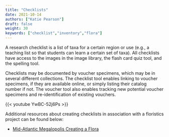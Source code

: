 ```yaml
---
title: "Checklists"
date: 2021-10-14
authors: ["Katie Pearson"]
draft: false
weight: 30
keywords: ["checklist","inventory","flora"]
---
```


A research checklist is a list of taxa for a certain region or use (e.g., a teaching list so that students can learn a certain set of taxa). All checklists have access to the images in the image library, the flash card quiz tool, and the spelling tool.

Checklists may be documented by voucher specimens, which may be in several different collections. The checklist tool enables linking to voucher specimens, if they are available online, or simply listing their catalog number if not. The voucher tool also enables tracking new potential voucher specimens and re-identification of existing vouchers.

{{< youtube YwBC-52j6Ps >}}

Additional resources about creating checklists in association with a floristics project can be found below:
* [Mid-Atlantic Megalopolis Creating a Flora](https://www.mamdigitization.org/_files/ugd/6f7156_e81b7b8abc6746b9af680bad1d60911a.pdf)
